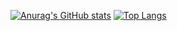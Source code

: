
  [![Anurag's GitHub stats](https://github-readme-stats.vercel.app/api?username=daiki2138&show_icons=true)](https://github.com/anuraghazra/github-readme-stats)
  [![Top Langs](https://github-readme-stats.vercel.app/api/top-langs/?username=daiki2138&layout=compact)](https://github.com/anuraghazra/github-readme-stats)

